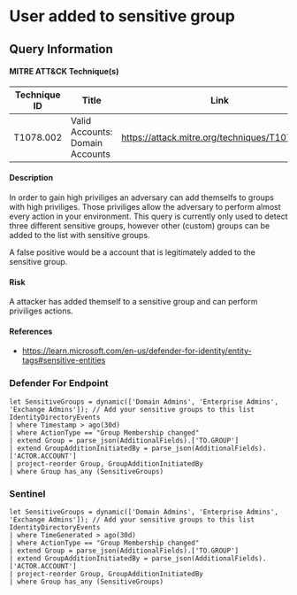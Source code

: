 # User added to sensitive group

## Query Information

#### MITRE ATT&CK Technique(s)

| Technique ID | Title    | Link    |
| ---  | --- | --- |
| T1078.002 | Valid Accounts: Domain Accounts|https://attack.mitre.org/techniques/T1078/002|

#### Description
In order to gain high priviliges an adversary can add themselfs to groups with high priviliges. Those priviliges allow the adversary to perform almost every action in your environment. This query is currently only used to detect three different sensitive groups, however other (custom) groups can be added to the list with sensitive groups.

A false positive would be a account that is legitimately added to the sensitive group. 

#### Risk
A attacker has added themself to a sensitive group and can perform priviliges actions. 

#### References
- https://learn.microsoft.com/en-us/defender-for-identity/entity-tags#sensitive-entities

### Defender For Endpoint
```KQL
let SensitiveGroups = dynamic(['Domain Admins', 'Enterprise Admins', 'Exchange Admins']); // Add your sensitive groups to this list
IdentityDirectoryEvents
| where Timestamp > ago(30d)
| where ActionType == "Group Membership changed"
| extend Group = parse_json(AdditionalFields).['TO.GROUP']
| extend GroupAdditionInitiatedBy = parse_json(AdditionalFields).['ACTOR.ACCOUNT']
| project-reorder Group, GroupAdditionInitiatedBy
| where Group has_any (SensitiveGroups)
```
### Sentinel
```KQL
let SensitiveGroups = dynamic(['Domain Admins', 'Enterprise Admins', 'Exchange Admins']); // Add your sensitive groups to this list
IdentityDirectoryEvents
| where TimeGenerated > ago(30d)
| where ActionType == "Group Membership changed"
| extend Group = parse_json(AdditionalFields).['TO.GROUP']
| extend GroupAdditionInitiatedBy = parse_json(AdditionalFields).['ACTOR.ACCOUNT']
| project-reorder Group, GroupAdditionInitiatedBy
| where Group has_any (SensitiveGroups)
```



